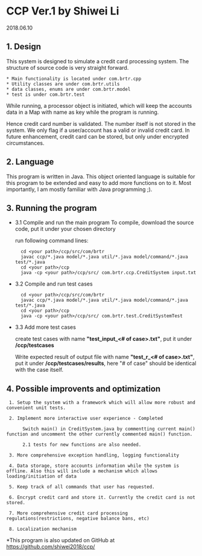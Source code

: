 # CCP Ver.1 by Shiwei Li

2018.06.10

## 1. Design

This system is designed to simulate a credit card processing system. 
The structure of source code is very straight forward.
  
```	
* Main functionality is located under com.brtr.cpp
* Utility classes are under com.brtr.utils
* data classes, enums are under com.brtr.model
* test is under com.brtr.test
```
  
  While running, a processor object is initiated, which will keep the accounts data in a Map with name as key while the program is running. 

  Hence credit card number is validated. The number itself is not stored in the system. We only flag if a user/account has a valid or invalid credit card. In future enhancement, credit card can be stored, but only under encrypted circumstances.

## 2. Language

This program is written in Java. This object oriented language is suitable for this program to be extended and easy to add more functions on to it. Most importantly, I am mostly familiar with Java programming ;).

## 3. Running the program
  
* 3.1 Compile and run the main program
     To compile, download the source code, put it under your chosen directory **<your path>**
     
     run following command lines:
     
     	cd <your path>/ccp/src/com/brtr
     	javac ccp/*.java model/*.java util/*.java model/command/*.java test/*.java
     	cd <your path>/ccp
     	java -cp <your path>/ccp/src/ com.brtr.ccp.CreditSystem input.txt

		 
* 3.2 Compile and run test cases
     

     	cd <your path>/ccp/src/com/brtr
     	javac ccp/*.java model/*.java util/*.java model/command/*.java test/*.java
     	cd <your path>/ccp
     	java -cp <your path>/ccp/src/ com.brtr.test.CreditSystemTest

			
* 3.3 Add more test cases

     create test cases with name **"test_input_<# of case>.txt"**, put it under **<your path>/ccp/testcases**
	
     Write expected result of output file with name **"test_r_<# of case>.txt"**, put it under **<your path>/ccp/testcases/results**, here "# of case" should be identical with the case itself.
  
## 4. Possible improvents and optimization
  
     1. Setup the system with a framework which will allow more robust and convenient unit tests.
     
     2. Implement more interactive user experience - Completed
     
          Switch main() in CreditSystem.java by commentting current main() function and uncomment the other currently commented main() function. 
          
          2.1 tests for new functions are also needed.
          
     3. More comprehensive exception handling, logging functionality
     
     4. Data storage, store accounts information while the system is offline. Also this will include a mechanism which allows loading/initiation of data
     
     5. Keep track of all commands that user has requested. 
     
     6. Encrypt credit card and store it. Currently the credit card is not stored.
     
     7. More comprehensive credit card processing regulations(restrictions, negative balance bans, etc)
     
     8. Localization mechanism
     
*This program is also updated on GitHub at https://github.com/shiwei2018/ccp/
